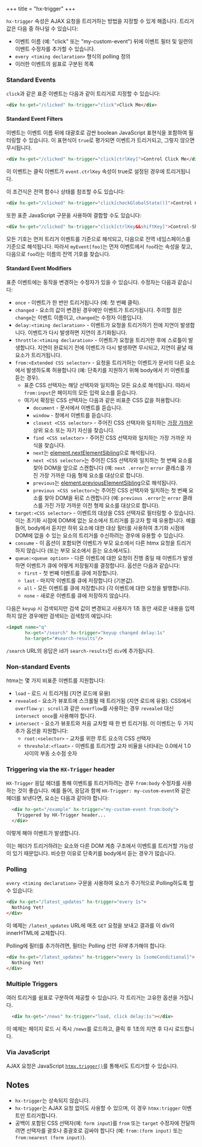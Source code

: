 +++
title = "hx-trigger"
+++

`hx-trigger` 속성은 AJAX 요청을 트리거하는 방법을 지정할 수 있게 해줍니다. 트리거 값은 다음 중 하나일 수 있습니다:

* 이벤트 이름 (예: "click" 또는 "my-custom-event") 뒤에 이벤트 필터 및 일련의 이벤트 수정자를 추가할 수 있습니다.
* `every <timing declaration>` 형식의 polling 정의
* 이러한 이벤트의 쉼표로 구분된 목록

### Standard Events

`click`과 같은 표준 이벤트는 다음과 같이 트리거로 지정할 수 있습니다:

```html
<div hx-get="/clicked" hx-trigger="click">Click Me</div>
```

#### Standard Event Filters

이벤트는 이벤트 이름 뒤에 대괄호로 감싼 boolean JavaScript 표현식을 포함하여 필터링할 수 있습니다. 이 표현식이 `true`로 평가되면 이벤트가 트리거되고, 그렇지 않으면 무시됩니다.

```html
<div hx-get="/clicked" hx-trigger="click[ctrlKey]">Control Click Me</div>
```

이 이벤트는 클릭 이벤트가 `event.ctrlKey` 속성이 true로 설정된 경우에 트리거됩니다.

이 조건식은 전역 함수나 상태를 참조할 수도 있습니다:

```html
<div hx-get="/clicked" hx-trigger="click[checkGlobalState()]">Control Click Me</div>
```

또한 표준 JavaScript 구문을 사용하여 결합할 수도 있습니다:

```html
<div hx-get="/clicked" hx-trigger="click[ctrlKey&&shiftKey]">Control-Shift Click Me</div>
```

모든 기호는 먼저 트리거 이벤트를 기준으로 해석되고, 다음으로 전역 네임스페이스를 기준으로 해석됩니다. 따라서 `myEvent[foo]`는 먼저 이벤트에서 `foo`라는 속성을 찾고, 다음으로 `foo`라는 이름의 전역 기호를 찾습니다.

#### Standard Event Modifiers

표준 이벤트에는 동작을 변경하는 수정자가 있을 수 있습니다. 수정자는 다음과 같습니다:

* `once` - 이벤트가 한 번만 트리거됩니다 (예: 첫 번째 클릭).
* `changed` - 요소의 값이 변경된 경우에만 이벤트가 트리거됩니다. 주의할 점은 `change`는 이벤트 이름이고, `changed`는 수정자 이름입니다.
* `delay:<timing declaration>` - 이벤트가 요청을 트리거하기 전에 지연이 발생합니다. 이벤트가 다시 발생하면 지연이 초기화됩니다.
* `throttle:<timing declaration>` - 이벤트가 요청을 트리거한 후에 스로틀이 발생합니다. 지연이 완료되기 전에 이벤트가 다시 발생하면 무시되고, 지연이 끝날 때 요소가 트리거됩니다.
* `from:<Extended CSS selector>` - 요청을 트리거하는 이벤트가 문서의 다른 요소에서 발생하도록 허용합니다 (예: 단축키를 지원하기 위해 body에서 키 이벤트를 듣는 경우).
  * 표준 CSS 선택자는 해당 선택자와 일치하는 모든 요소로 해석됩니다. 따라서 `from:input`은 페이지의 모든 입력 요소를 듣습니다.
  * 여기서 확장된 CSS 선택자는 다음과 같은 비표준 CSS 값을 허용합니다:
    * `document` - 문서에서 이벤트를 듣습니다.
    * `window` - 창에서 이벤트를 듣습니다.
    * `closest <CSS selector>` - 주어진 CSS 선택자와 일치하는 [가장 가까운](https://developer.mozilla.org/docs/Web/API/Element/closest) 상위 요소 또는 자기 자신을 찾습니다.
    * `find <CSS selector>` - 주어진 CSS 선택자와 일치하는 가장 가까운 자식을 찾습니다.
    * `next`는 [element.nextElementSibling](https://developer.mozilla.org/docs/Web/API/Element/nextElementSibling)으로 해석됩니다.
    * `next <CSS selector>`는 주어진 CSS 선택자와 일치하는 첫 번째 요소를 찾아 DOM을 앞으로 스캔합니다 (예: `next .error`는 `error` 클래스를 가진 가장 가까운 다음 형제 요소를 대상으로 합니다).
    * `previous`는 [element.previousElementSibling](https://developer.mozilla.org/docs/Web/API/Element/previousElementSibling)으로 해석됩니다.
    * `previous <CSS selector>`는 주어진 CSS 선택자와 일치하는 첫 번째 요소를 찾아 DOM을 뒤로 스캔합니다 (예: `previous .error`는 `error` 클래스를 가진 가장 가까운 이전 형제 요소를 대상으로 합니다).
* `target:<CSS selector>` - 이벤트의 대상을 CSS 선택자로 필터링할 수 있습니다. 이는 초기화 시점에 DOM에 없는 요소에서 트리거를 듣고자 할 때 유용합니다. 예를 들어, body에서 듣지만 하위 요소에 대한 대상 필터를 사용하여 초기화 시점에 DOM에 없을 수 있는 요소의 트리거를 수신하려는 경우에 유용할 수 있습니다.
* `consume` - 이 옵션이 포함되면 이벤트가 부모 요소에서 다른 htmx 요청을 트리거하지 않습니다 (또는 부모 요소에서 듣는 요소에서도).
* `queue:<queue option>` - 다른 이벤트에 대한 요청이 진행 중일 때 이벤트가 발생하면 이벤트가 큐에 어떻게 저장될지를 결정합니다. 옵션은 다음과 같습니다:
  * `first` - 첫 번째 이벤트를 큐에 저장합니다.
  * `last` - 마지막 이벤트를 큐에 저장합니다 (기본값).
  * `all` - 모든 이벤트를 큐에 저장합니다 (각 이벤트에 대한 요청을 발행합니다).
  * `none` - 새로운 이벤트를 큐에 저장하지 않습니다.

다음은 `keyup` 시 검색되지만 검색 값이 변경되고 사용자가 
1초 동안 새로운 내용을 입력하지 않은 경우에만 검색되는 검색창의 예입니다:

```html
<input name="q"
       hx-get="/search" hx-trigger="keyup changed delay:1s"
       hx-target="#search-results"/>
```

`/search` URL의 응답은 id가 `search-results`인 `div`에 추가됩니다.

### Non-standard Events

htmx는 몇 가지 비표준 이벤트를 지원합니다:

* `load` - 로드 시 트리거됨 (지연 로드에 유용)
* `revealed` - 요소가 뷰포트에 스크롤될 때 트리거됨 (지연 로드에 유용). CSS에서 `overflow-y: scroll`과 같은 `overflow`를 사용하는 경우 `revealed` 대신 `intersect once`를 사용해야 합니다.
* `intersect` - 요소가 뷰포트와 처음 교차할 때 한 번 트리거됨. 이 이벤트는 두 가지 추가 옵션을 지원합니다:
  * `root:<selector>` - 교차를 위한 루트 요소의 CSS 선택자
  * `threshold:<float>` - 이벤트를 트리거할 교차 비율을 나타내는 0.0에서 1.0 사이의 부동 소수점 숫자

### Triggering via the `HX-Trigger` header

<code>HX-Trigger</code> 응답 헤더를 통해 이벤트를 트리거하려는 경우 `from:body` 수정자를 사용하는 것이 좋습니다. 예를 들어, 응답과 함께 <code>HX-Trigger: my-custom-event</code>와 같은 헤더를 보낸다면, 요소는 다음과 같아야 합니다:

```html
  <div hx-get="/example" hx-trigger="my-custom-event from:body">
    Triggered by HX-Trigger header...
  </div>
```

이렇게 해야 이벤트가 발생합니다.

이는 헤더가 트리거하려는 요소와 다른 DOM 계층 구조에서 이벤트를 트리거할 가능성이 있기 때문입니다. 비슷한 이유로 단축키를 body에서 듣는 경우가 많습니다.

### Polling

`every <timing declaration>` 구문을 사용하여 요소가 주기적으로 Polling하도록 할 수 있습니다:

```html
<div hx-get="/latest_updates" hx-trigger="every 1s">
  Nothing Yet!
</div>
```

이 예제는 `/latest_updates` URL에 매초 `GET` 요청을 보내고 결과를 이 div의 innerHTML에 교체합니다.

Polling에 필터를 추가하려면, 필터는 Polling 선언 *뒤에* 추가해야 합니다:

```html
<div hx-get="/latest_updates" hx-trigger="every 1s [someConditional]">
  Nothing Yet!
</div>
```

### Multiple Triggers

여러 트리거를 쉼표로 구분하여 제공할 수 있습니다. 각 트리거는 고유한 옵션을 가집니다.

```html
  <div hx-get="/news" hx-trigger="load, click delay:1s"></div>
```

이 예제는 페이지 로드 시 즉시 `/news`를 로드하고, 클릭 후 1초의 지연 후 다시 로드합니다.

### Via JavaScript

AJAX 요청은 JavaScript [`htmx.trigger()`](@/api.md#trigger)를 통해서도 트리거할 수 있습니다.

## Notes

* `hx-trigger`는 상속되지 않습니다.
* `hx-trigger`는 AJAX 요청 없이도 사용할 수 있으며, 이 경우 `htmx:trigger` 이벤트만 트리거합니다.
* 공백이 포함된 CSS 선택자(예: `form input`)를 `from` 또는 `target` 수정자에 전달하려면 선택자를 괄호나 중괄호로 감싸야 합니다 (예: `from:(form input)` 또는 `from:nearest (form input)`).
